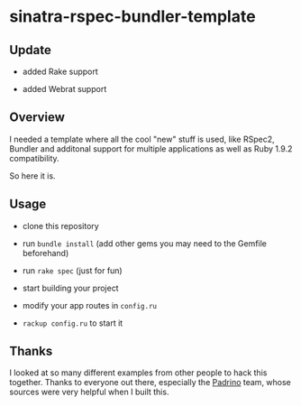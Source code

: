 # sinatra-rspec-bundler-template

## Update

- added Rake support

- added Webrat support

## Overview

I needed a template where all the cool "new" stuff is used, like RSpec2, Bundler and additonal support for multiple applications as well as Ruby 1.9.2 compatibility.

So here it is.

## Usage

- clone this repository

- run `bundle install` (add other gems you may need to the Gemfile beforehand)

- run `rake spec` (just for fun)

- start building your project

- modify your app routes in `config.ru`

- `rackup config.ru` to start it

## Thanks

I looked at so many different examples from other people to hack this together.
Thanks to everyone out there, especially the [Padrino](http://www.padrinorb.com) team, whose sources were very helpful when I built this.
